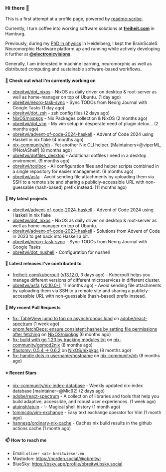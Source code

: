 ### Hi there 👋

This is a first attempt at a profile page, powered by [readme-scribe](https://github.com/muesli/readme-scribe).

Currently, I turn coffee into working software solutions at [**freiheit.com**](https://freiheit.com/) in Hamburg.

Previously, during my [PhD in physics](http://dx.doi.org/10.11588/heidok.00030261) in Heidelberg, I kept the BrainScaleS Neuromorphic Hardware platform up and running while actively developing it further at [**@electronicvisions**](https://github.com/electronicvisions).

Generally, I am interested in machine learning, neuromorphic as well as distributed computing and sustainable software-based workflows.

#### 👷 Check out what I'm currently working on

- [obreitwi/dot_nixos](https://github.com/obreitwi/dot_nixos) - NixOS as daily driver on desktop &amp; root-server as well as home-manager on top of Ubuntu. (1 day ago)
- [obreitwi/neorg-task-sync](https://github.com/obreitwi/neorg-task-sync) - Sync TODOs from Neorg Journal with Google Tasks (1 day ago)
- [obreitwi/dot_zsh](https://github.com/obreitwi/dot_zsh) - zsh config files (2 days ago)
- [NixOS/nixpkgs](https://github.com/NixOS/nixpkgs) - Nix Packages collection &amp; NixOS (2 months ago)
- [obreitwi/dot_vim](https://github.com/obreitwi/dot_vim) - My vim setup in desperate need of plugin detox… (2 months ago)
- [obreitwi/advent-of-code-2024-haskell](https://github.com/obreitwi/advent-of-code-2024-haskell) - Advent of Code 2024 using Haskell in nix flake (4 months ago)
- [nix-community/nh](https://github.com/nix-community/nh) - Yet another Nix CLI helper. [Maintainers=@viperML, @NotAShelf] (8 months ago)
- [obreitwi/dotfiles_desktop](https://github.com/obreitwi/dotfiles_desktop) - Additional dotfiles I need in a desktop enviroment. (9 months ago)
- [obreitwi/toolbox](https://github.com/obreitwi/toolbox) - All configuration files and helper scripts combined in a single repository for easier management. (9 months ago)
- [obreitwi/asfa](https://github.com/obreitwi/asfa) - Avoid sending file attachments by uploading them via SSH to a remote site and sharing a publicly-accessible URL with non-guessable (hash-based) prefix instead. (11 months ago)

#### 🌱 My latest projects

- [obreitwi/advent-of-code-2024-haskell](https://github.com/obreitwi/advent-of-code-2024-haskell) - Advent of Code 2024 using Haskell in nix flake
- [obreitwi/dot_nixos](https://github.com/obreitwi/dot_nixos) - NixOS as daily driver on desktop &amp; root-server as well as home-manager on top of Ubuntu.
- [obreitwi/advent-of-code-2023-haskell](https://github.com/obreitwi/advent-of-code-2023-haskell) - Solutions from Advent of Code in 2023 to get back into Haskell a bit.
- [obreitwi/neorg-task-sync](https://github.com/obreitwi/neorg-task-sync) - Sync TODOs from Neorg Journal with Google Tasks
- [obreitwi/dot_nushell](https://github.com/obreitwi/dot_nushell) - Configuration for nushell

#### 🔭 Latest releases I've contributed to

- [freiheit-com/kuberpult](https://github.com/freiheit-com/kuberpult) ([v13.12.0](https://github.com/freiheit-com/kuberpult/releases/tag/v13.12.0), 3 days ago) - Kuberpult helps you manage different versions of different microservices in different cluster.
- [obreitwi/asfa](https://github.com/obreitwi/asfa) ([v0.10.0-1](https://github.com/obreitwi/asfa/releases/tag/v0.10.0-1), 11 months ago) - Avoid sending file attachments by uploading them via SSH to a remote site and sharing a publicly-accessible URL with non-guessable (hash-based) prefix instead.

#### 🔨 My recent Pull Requests

- [fix: TableView jump to top on asynchronous load](https://github.com/adobe/react-spectrum/pull/8133) on [adobe/react-spectrum](https://github.com/adobe/react-spectrum) (1 week ago)
- [pnpm.fetchDeps: ensure consistent hashes by setting file permissions after fetching](https://github.com/NixOS/nixpkgs/pull/350063) on [NixOS/nixpkgs](https://github.com/NixOS/nixpkgs) (6 months ago)
- [fix: build with go 1.23 by tracking modules.txt](https://github.com/nix-community/gomod2nix/pull/168) on [nix-community/gomod2nix](https://github.com/nix-community/gomod2nix) (8 months ago)
- [tfautomv: 0.5.4 -&gt; 0.6.2](https://github.com/NixOS/nixpkgs/pull/334475) on [NixOS/nixpkgs](https://github.com/NixOS/nixpkgs) (8 months ago)
- [fix: handle dots in username/hostname](https://github.com/nix-community/nh/pull/140) on [nix-community/nh](https://github.com/nix-community/nh) (8 months ago)

#### ⭐ Recent Stars

- [nix-community/nix-index-database](https://github.com/nix-community/nix-index-database) - Weekly updated nix-index database [maintainer=@Mic92] (2 days ago)
- [adobe/react-spectrum](https://github.com/adobe/react-spectrum) - A collection of libraries and tools that help you build adaptive, accessible, and robust user experiences. (1 week ago)
- [atuinsh/atuin](https://github.com/atuinsh/atuin) - ✨ Magical shell history (1 month ago)
- [tommcdo/vim-exchange](https://github.com/tommcdo/vim-exchange) - Easy text exchange operator for Vim (1 month ago)
- [hannesg/ordinary-nix-cache](https://github.com/hannesg/ordinary-nix-cache) - Caches nix build results in the github actions cache (1 month ago)

#### 📫 How to reach me

- Email: `oliver <at> breitwieser.eu`
- Mastodon: https://norden.social/@obreitwi
- BlueSky: https://bsky.app/profile/obreitwi.bsky.social
